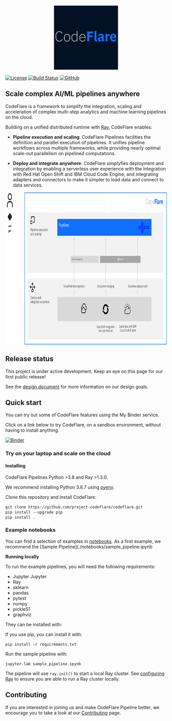 
<!--
[![Gitter](https://badges.gitter.im/elyra-ai/community.svg)](https://gitter.im/elyra-ai/community?utm_source=badge&utm_medium=badge&utm_campaign=pr-badge)
-->

<p align="center">
<img src="./images/codeflare_square.svg" width="200" height="200">
</p>

<!--
<p align="center">
<img src="./images/pipelines.svg" width="340" height="207">
</p> 
-->

[![License](https://img.shields.io/badge/license-Apache--2.0-blue.svg)](http://www.apache.org/licenses/LICENSE-2.0)
[![Build
Status](https://travis-ci.com/project-codeflare/rayvens.svg?token=hCqvNPDsDawExuyhTBqj&branch=main
)](https://travis-ci.com/project-codeflare/rayvens.svg?token=hCqvNPDsDawExuyhTBqj&branch=main) 
[![GitHub](https://img.shields.io/badge/issue_tracking-github-blue.svg)](https://github.ibm.com/project-codeflare/codeflare/issues)

## Scale complex AI/ML pipelines anywhere

CodeFlare is a framework to simplify the integration, scaling and acceleration of complex multi-step analytics and machine learning pipelines on the cloud.

Building on a unified distributed runtime with [Ray](https://github.com/ray-project/ray), CodeFlare enables:

* **Pipeline execution and scaling**:
CodeFlare Pipelines facilities the definition and parallel execution of pipelines. It unifies pipeline workflows across multiple frameworks, while providing nearly optimal scale-out parallelism on pipelined computations.
<!--CodeFlare Pipelines facilities the definition and parallel execution of pipelines. It unifies pipeline workflows across multiple platforms such as [scikit-learn](https://scikit-learn.org/) and [Apache Spark](https://spark.apache.org/), while providing nearly optimal scale-out parallelism on pipelined computations.-->

* **Deploy and integrate anywhere**: 
CodeFlare simplyfies deployment and integration by enabling a serverless user experience with the integration with Red Hat Open Shift and IBM Cloud Code Engine, and integrating adapters and connectors to make it simpler to load data and connect to data services.

<p align="center">
<img src="./images/codeflare_arch_diagram.svg" width="876" height="476">
</p>


## Release status

This project is under active development. Keep an eye on this page for our first public release!

See the [design document](https://docs.google.com/document/d/1t1K8N07TcbBKBgrcI6jf9tPow00cOKE9whnEVxOd4-U/edit) for more information on our design goals.

## Quick start

You can try out some of CodeFlare features using the My Binder service.

Click on a link below to try CodeFlare, on a sandbox environment, without having to install anything.

[![Binder](https://mybinder.org/badge_logo.svg)](https://mybinder.org/v2/gh/project-codeflare/codeflare.git/main)

### Try on your laptop and scale on the cloud

#### Installing

CodeFlare Pipelines Python >3.8 and Ray >1.3.0.

We recommend installing Python 3.8.7 using
[pyenv](https://github.com/pyenv/pyenv).

Clone this repository and install CodeFlare:
```shell
git clone https://github.com/project-codeflare/codeflare.git
pip install --upgrade pip
pip install .
```

### Example notebooks

You can find a selection of examples in [notebooks](./notebooks). As a first example, we recommend the [Sample Pipeline](./notebooks/sample_pipeline.ipynb

**Running locally**

To run the example pipelines, you will need the following requirements:
- Jupyter Jupyter
- Ray
- sklearn
- pandas
- pytest
- numpy
- pickle51
- graphviz

They can be installed with:

If you use pip, you can install it with:
```shell
pip install -r requirements.txt 
```

Run the sample pipeline with:
```shell
jupyter-lab sample_pipeline.ipynb
```

The pipeline will use `ray.init()` to start a local Ray cluster. See [configuring Ray](https://docs.ray.io/en/master/configure.html) to ensure you are able to run a Ray cluster locally.

## Contributing

If you are interested in joining us and make CodeFlare Pipeline better, we encourage you to take a look at our [Contributing](CONTRIBUTING.md) page.